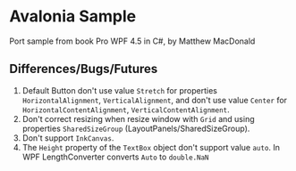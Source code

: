 # Avalonia Sample

Port sample from book Pro WPF 4.5 in C#, by Matthew MacDonald

## Differences/Bugs/Futures

1. Default Button don't use value `Stretch` for properties `HorizontalAlignment`, `VerticalAlignment`, and don't use value `Center` for `HorizontalContentAlignment`, `VerticalContentAlignment`.
2. Don't correct resizing when resize window with `Grid` and using properties `SharedSizeGroup` (LayoutPanels/SharedSizeGroup).
3. Don't support `InkCanvas`.
4. The `Height` property of the `TextBox` object don't support value `auto`. In WPF LengthConverter converts `Auto` to `double.NaN`